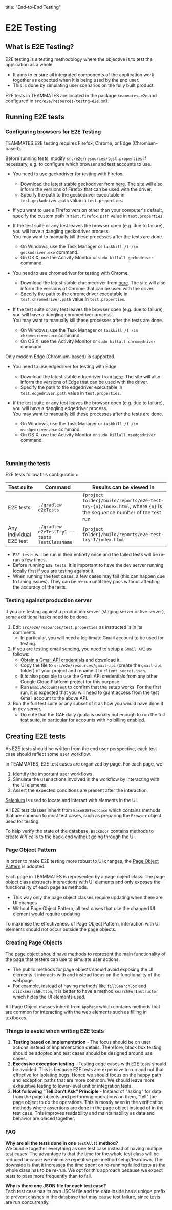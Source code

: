 <frontmatter>
  title: "End-to-End Testing"
</frontmatter>

# E2E Testing  

## What is E2E Testing?
  
<tooltip content="End-to-end">E2E</tooltip> testing is a testing methodology where the objective is to test the application as a whole.   
- It aims to ensure all integrated components of the application work together as expected when it is being used by the end user.   
- This is done by simulating user scenarios on the fully built product.  
  
E2E tests in TEAMMATES are located in the package `teammates.e2e` and configured in `src/e2e/resources/testng-e2e.xml`.

## Running E2E tests

### Configuring browsers for E2E Testing

TEAMMATES E2E testing requires Firefox, Chrome, or Edge (Chromium-based).

Before running tests, modify `src/e2e/resources/test.properties` if necessary, e.g. to configure which browser and test accounts to use.

<panel header="#### Using Firefox" no-close>

* You need to use geckodriver for testing with Firefox.
  * Download the latest stable geckodriver from [here](https://github.com/mozilla/geckodriver/releases).
    The site will also inform the versions of Firefox that can be used with the driver.
  * Specify the path to the geckodriver executable in `test.geckodriver.path` value in `test.properties`.

* If you want to use a Firefox version other than your computer's default, specify the custom path in `test.firefox.path` value in `test.properties`.

* If the test suite or any test leaves the browser open (e.g. due to failure), you will have a dangling geckodriver process.<br>
  You may want to manually kill these processes after the tests are done.
  * On Windows, use the Task Manager or `taskkill /f /im geckodriver.exe` command.
  * On OS X, use the Activity Monitor or `sudo killall geckodriver` command.

</panel>

<panel header="#### Using Chrome" no-close>

* You need to use chromedriver for testing with Chrome.
  * Download the latest stable chromedriver from [here](https://chromedriver.chromium.org/downloads).
    The site will also inform the versions of Chrome that can be used with the driver.
  * Specify the path to the chromedriver executable in `test.chromedriver.path` value in `test.properties`.

* If the test suite or any test leaves the browser open (e.g. due to failure), you will have a dangling chromedriver process.<br>
  You may want to manually kill these processes after the tests are done.
  * On Windows, use the Task Manager or `taskkill /f /im chromedriver.exe` command.
  * On OS X, use the Activity Monitor or `sudo killall chromedriver` command.

</panel>

<panel header="#### Using Edge" no-close>

Only modern Edge (Chromium-based) is supported.

* You need to use edgedriver for testing with Edge.
  * Download the latest stable edgedriver from [here](https://developer.microsoft.com/en-us/microsoft-edge/tools/webdriver/).
    The site will also inform the versions of Edge that can be used with the driver.
  * Specify the path to the edgedriver executable in `test.edgedriver.path` value in `test.properties`.

* If the test suite or any test leaves the browser open (e.g. due to failure), you will have a dangling edgedriver process.<br>
  You may want to manually kill these processes after the tests are done.
  * On Windows, use the Task Manager or `taskkill /f /im msedgedriver.exe` command.
  * On OS X, use the Activity Monitor or `sudo killall msedgedriver` command.

</panel>

<br>

### Running the tests

E2E tests follow this configuration:

Test suite | Command | Results can be viewed in
---|---|---
E2E tests | `./gradlew e2eTests` | `{project folder}/build/reports/e2e-test-try-{n}/index.html`, where `{n}` is the sequence number of the test run
Any individual E2E test | `./gradlew e2eTestTry1 --tests TestClassName` | `{project folder}/build/reports/e2e-test-try-1/index.html`

- `E2E tests` will be run in their entirety once and the failed tests will be re-run a few times. 
- Before running `E2E tests`, it is important to have the dev server running locally first if you are testing against it.
- When running the test cases, a few cases may fail (this can happen due to timing issues). They can be re-run until they pass without affecting the accuracy of the tests.

### Testing against production server

If you are testing against a production server (staging server or live server), some additional tasks need to be done.

1. Edit `src/e2e/resources/test.properties` as instructed is in its comments.
   * In particular, you will need a legitimate Gmail account to be used for testing.
2. If you are testing email sending, you need to setup a `Gmail API` as follows:
   * [Obtain a Gmail API credentials](https://github.com/TEAMMATES/teammates-ops/blob/master/platform-guide.md#setting-up-gmail-api-credentials) and download it.
   * Copy the file to `src/e2e/resources/gmail-api` (create the `gmail-api` folder) of your project and rename it to `client_secret.json`.
   * It is also possible to use the Gmail API credentials from any other Google Cloud Platform project for this purpose.
   * Run `EmailAccountTest` to confirm that the setup works. For the first run, it is expected that you will need to grant access from the test Gmail account to the above API.
3. Run the full test suite or any subset of it as how you would have done it in dev server. 
   * Do note that the GAE daily quota is usually not enough to run the full test suite, in particular for accounts with no billing enabled.
   
## Creating E2E tests
  
As E2E tests should be written from the end user perspective, each test case should reflect some user workflow.
  
In TEAMMATES, E2E test cases are organized by page. For each page, we:

1. Identify the important user workflows  
2. Simulate the user actions involved in the workflow by interacting with the UI elements.  
3. Assert the expected conditions are present after the interaction.  
  
[Selenium](https://www.selenium.dev/) is used to locate and interact with elements in the UI.
  
All E2E test classes inherit from `BaseE2ETestCase` which contains methods that are common to most test cases, such as preparing the `Browser` object used for testing.

To help verify the state of the database, `BackDoor` contains methods to create API calls to the back-end without going through the UI.
  
### Page Object Pattern
  
In order to make E2E testing more robust to UI changes, the [Page Object Pattern](https://martinfowler.com/bliki/PageObject.html) is adopted.  
  
Each page in TEAMMATES is represented by a page object class. The page object class abstracts interactions with UI elements and only exposes the functionality of each page as methods.

- This way only the page object classes require updating when there are UI changes
- Without Page Object Pattern, all test cases that use the changed UI element would require updating  
  
<box type="tip">

To maximise the effectiveness of Page Object Pattern, interaction with UI elements should not occur outside the page objects.
</box>

### Creating Page Objects
  
The page object should have methods to represent the main functionality of the page that testers can use to simulate user actions.

- The public methods for page objects should avoid exposing the UI elements it interacts with and instead focus on the functionality of the webpage.
- For example, instead of having methods like `fillSearchBox` and `clickSearchButton`, it is better to have a method `searchForInstructor` which hides the UI elements used.

All Page Object classes inherit from `AppPage` which contains methods that are common for interacting with the web elements such as filling in textboxes.

### Things to avoid when writing E2E tests
  
1. **Testing based on implementation** - The focus should be on user actions instead of implementation details. Therefore, black box testing should be adopted and test cases should be designed around use cases.   
2. **Excessive exception testing** - Testing edge cases with E2E tests should be avoided. This is because E2E tests are expensive to run and not that effective for isolating bugs. Hence we should focus on the happy path and exception paths that are more common. We should leave more exhaustive testing to lower-level unit or integration tests.   
3. **Not following "Tell Don't Ask" Principle** - Instead of "asking" for data from the page objects and performing operations on them, "tell" the page object to do the operations. This is mostly seen in the verification methods where assertions are done in the page object instead of in the test case. This improves readability and maintainability as data and behavior are placed together.  
  
### FAQ  
  
**Why are all the tests done in one `testAll()` method?**  
We bundle together everything as one test case instead of having multiple test cases. The advantage is that the time for the whole test class will be reduced because we minimize repetitive per-method setup/teardown. The downside is that it increases the time spent on re-running failed tests as the whole class has to be re-run. We opt for this approach because we expect tests to pass more frequently than to fail.  
  
**Why is there one JSON file for each test case?**  
Each test case has its own JSON file and the data inside has a unique prefix to prevent clashes in the database that may cause test failure, since tests are run concurrently.
